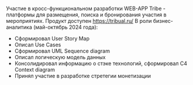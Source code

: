 Участие в кросс-функциональном разработки WEB-APP Tribe - платформы для размещения, поиска и бронирования участия в мероприятиях. 
Продукт доступен https://tribual.ru/
В роли бизнес-аналитика (май-октябрь 2024 года):
- Сформировал User Story Map
- Описал Use Cases
- Сформировал UML Sequence diagram
- Описал логическую модель данных
- Консолидировал информацию о стэке технологий, сформировал С4 Context diagram
- Принял участие в разработке стретегии монетизации
